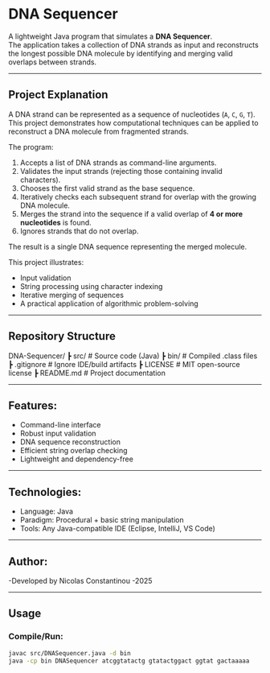 # DNA Sequencer

A lightweight Java program that simulates a **DNA Sequencer**.  
The application takes a collection of DNA strands as input and reconstructs the longest possible DNA molecule by identifying and merging valid overlaps between strands.

---

## Project Explanation
A DNA strand can be represented as a sequence of nucleotides (`A`, `C`, `G`, `T`). This project demonstrates how computational techniques can be applied to reconstruct a DNA molecule from fragmented strands.

The program:
1. Accepts a list of DNA strands as command-line arguments.
2. Validates the input strands (rejecting those containing invalid characters).
3. Chooses the first valid strand as the base sequence.
4. Iteratively checks each subsequent strand for overlap with the growing DNA molecule.
5. Merges the strand into the sequence if a valid overlap of **4 or more nucleotides** is found.
6. Ignores strands that do not overlap.

The result is a single DNA sequence representing the merged molecule.

This project illustrates:
- Input validation
- String processing using character indexing
- Iterative merging of sequences
- A practical application of algorithmic problem-solving

---

## Repository Structure
DNA-Sequencer/
 ┣  src/          # Source code (Java)
 ┣  bin/          # Compiled .class files
 ┣  .gitignore    # Ignore IDE/build artifacts
 ┣  LICENSE       # MIT open-source license
 ┣  README.md     # Project documentation

---

## Features:
- Command-line interface
- Robust input validation
- DNA sequence reconstruction
- Efficient string overlap checking
- Lightweight and dependency-free

---

## Technologies:
- Language: Java
- Paradigm: Procedural + basic string manipulation
- Tools: Any Java-compatible IDE (Eclipse, IntelliJ, VS Code)

---

## Author:
-Developed by Nicolas Constantinou
-2025

---

## Usage

### Compile/Run:
```bash
javac src/DNASequencer.java -d bin
java -cp bin DNASequencer atcggtatactg gtatactggact ggtat gactaaaaa

